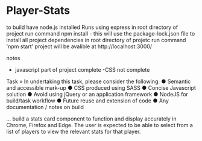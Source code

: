 # Player-Stats
to build have node.js installed
Runs using express in root directory of project run command npm install - this will use the package-lock.json file to install all project dependencies 
in root directory of projetc run command 'npm start' project will be avalible at http://localhost:3000/

notes
- javascript part of project complete
-CSS not complete


Task »
In undertaking this task, please consider the following:
● Semantic and accessible mark-up
● CSS produced using SASS
● Concise Javascript solution
● Avoid using jQuery or an application framework
● NodeJS for build/task workflow
● Future reuse and extension of code
● Any documentation / notes on build


… build a stats card component to function and display accurately in Chrome,
Firefox and Edge. The user is expected to be able to select from a list of players to
view the relevant stats for that player.


